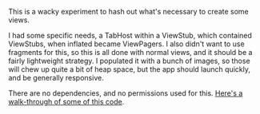 This is a wacky experiment to hash out what's necessary to create some views. 

I had some specific needs, a TabHost within a ViewStub, which contained ViewStubs, when
inflated became ViewPagers. I also didn't want to use fragments for this, so this is all
done with normal views, and it should be a fairly lightweight strategy. I populated it 
with a bunch of images, so those will chew up quite a bit of heap space, but the app should 
launch quickly, and be generally responsive. 

There are no dependencies, and no permissions used for this. [Here's a walk-through of some
of this code](http://www.recursiverobot.com/post/53884541941/viewpager-inside-a-viewstub-inside-a-tabhost-inside-a).

